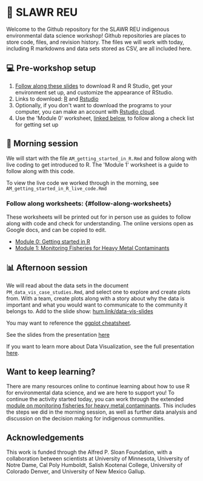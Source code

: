 # 🌱 SLAWR REU

Welcome to the Github repository for the SLAWR REU indigenous environmental data science workshop! Github repositories are places to store code, files, and revision history. The files we will work with today, including R markdowns and data sets stored as CSV, are all included here.

## 💻 Pre-workshop setup

1.  [Follow along these slides](https://www.canva.com/design/DAGq6pZ7BrA/92e9_nEvKlqxDAIsPV7l3Q/view?utm_content=DAGq6pZ7BrA&utm_campaign=designshare&utm_medium=link2&utm_source=uniquelinks&utlId=h3fa4c59111) to download R and R Studio, get your environment set up, and customize the appearance of RStudio.
2.  Links to download: [R](https://cran.r-project.org/) and [Rstudio](https://posit.co/download/rstudio-desktop/)
3. Optionally, if you don't want to download the programs to your computer, you can make an account with [Rstudio cloud](https://rstudio.cloud/). 
4.  Use the 'Module 0' worksheet, [linked below](#follow-along-worksheets), to follow along a check list for getting set up

## 🎣 Morning session

We will start with the file `AM_getting_started_in_R.Rmd` and follow along with live coding to get introduced to R. The 'Module 1' worksheet is a guide to follow along with this code.

To view the live code we worked through in the morning, see `AM_getting_started_in_R_live_code.Rmd`

### Follow along worksheets: {#follow-along-worksheets}

These worksheets will be printed out for in person use as guides to follow along with code and check for understanding. The online versions open as Google docs, and can be copied to edit.

-   [Module 0: Getting started in R](https://docs.google.com/document/d/1iAxIsAVO68G-PeDztxGkRANG_rK-606z0iRZoP3Za80/edit?usp=sharing)
-   [Module 1: Monitoring Fisheries for Heavy Metal Contaminants](https://docs.google.com/document/d/1Td4zWCFjbSshEphRP0kEXXZgnxKc5Dty88cdLkfjGVY/edit?usp=sharing)

## 📊 Afternoon session

We will read about the data sets in the document `PM_data_vis_case_studies.Rmd`, and select one to explore and create plots from. With a team, create plots along with a story about why the data is important and what you would want to communicate to the community it belongs to. Add to the slide show: [hum.link/data-vis-slides](https://hum.link/data-vis-slides)

You may want to reference the [ggplot cheatsheet](https://ggplot2.tidyverse.org/).

See the slides from the presentation [here]()

If you want to learn more about Data Visualization, see the full presentation [here](https://www.canva.com/design/DAGHNv0h-Ig/0ylXDx-JgOxk7s8WWMnPYg/view?utm_content=DAGHNv0h-Ig&utm_campaign=designshare&utm_medium=link2&utm_source=uniquelinks&utlId=h59d5ba4ec4). 

## Want to keep learning?

There are many resources online to continue learning about how to use R for environmental data science, and we are here to support you! To continue the activity started today, you can work through the extended [module on monitoring fisheries for heavy metal contaminants](https://indigenousenvdatasci.github.io/MOD1/mod1_intro.html). This includes the steps we did in the morning session, as well as further data analysis and discussion on the decision making for indigenous communities.

## Acknowledgements

This work is funded through the Alfred P. Sloan Foundation, with a collaboration between scientists at University of Minnesota, University of Notre Dame, Cal Poly Humboldt, Salish Kootenai College, University of Colorado Denver, and University of New Mexico Gallup.
